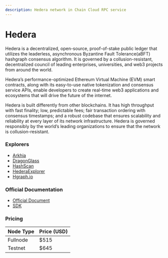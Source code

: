 ```yaml
---
description: Hedera network in Chain Cloud RPC service
---
```


# Hedera

Hedera is a decentralized, open-source, proof-of-stake public ledger that utilizes the leaderless, asynchronous Byzantine Fault Tolerance(aBFT) hashgraph consensus algorithm. It is governed by a collusion-resistant, decentralized council of leading enterprises, universities, and web3 projects from around the world.

Hedera’s performance-optimized Ethereum Virtual Machine (EVM) smart contracts, along with its easy-to-use native tokenization and consensus service APIs, enable developers to create real-time web3 applications and ecosystems that will drive the future of the internet.

Hedera is built differently from other blockchains. It has high throughput with fast finality; low, predictable fees; fair transaction ordering with consensus timestamps; and a robust codebase that ensures scalability and reliability at every layer of its network infrastructure. Hedera is governed responsibly by the world’s leading organizations to ensure that the network is collusion-resistant.

### Explorers[​](https://docs.chain.com/docs/cloud/supported-chains/hedera/#explorers) <a href="#explorers" id="explorers"></a>

* [Arkhia](https://explorer.arkhia.io)
* [DragonGlass](https://app.dragonglass.me/hedera/home)
* [HashScan](https://hashscan.io)
* [HederaExplorer](https://hederaexplorer.io)
* [Hgraph.io](https://hgraph.io)

### Official Documentation[​](https://docs.chain.com/docs/cloud/supported-chains/hedera/#official-documentation) <a href="#official-documentation" id="official-documentation"></a>

* [Official Document](https://docs.hedera.com)
* [SDK](https://docs.hedera.com/sdks-and-apis/sdk)

### Pricing[​](https://docs.chain.com/docs/cloud/supported-chains/hedera/#pricing) <a href="#pricing" id="pricing"></a>

| Node Type             | Price (USD)          |
| --------------------- | ---------------------|
| Fullnode              | $515                 |
| Testnet               | $645                 |
